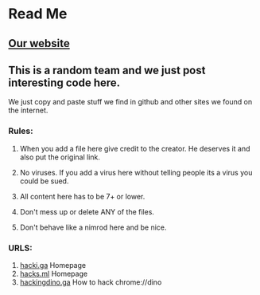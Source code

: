 # Read Me
## [Our website](https://team-1-2.github.io/Repository/)
## This is a random team and we just post interesting code here.

We just copy and paste stuff we find in github and other sites we found on the internet.

### Rules: 

1) When you add a file here give credit to the creator.
  He deserves it and also put the original link.
  
2) No viruses. If you add a virus here without telling people its a virus you could be sued.

3) All content here has to be 7+ or lower. 

4) Don't mess up or delete ANY of the files.

5) Don't behave like a nimrod here and be nice.

### URLS:

1) [hacki.ga](http://hacki.ga) Homepage
2) [hacks.ml](http://hacks.ml) Homepage
3) [hackingdino.ga](http://hackingdino.ga) How to hack chrome://dino
